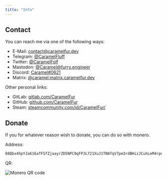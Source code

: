 ```yaml
---
title: "Info"
---
```


## Contact

You can reach me via one of the following ways:

- E-Mail: [contact@caramelfur.dev](mailto:contact@caramelfur.dev)
- Telegram: [@CaramelFluff](https://t.me/CaramelFluff)
- Twitter: [@CaramelFolf](https://twitter.com/CaramelFolf)
- Mastodon: [@Caramel@furry.engineer](https://furry.engineer/@Caramel)
- Discord: [Caramel#0621](https://discord.com/users/350013809311744001)
- Matrix: [@caramel:matrix.caramelfur.dev](https://matrix.to/#/@caramel:matrix.caramelfur.dev)

Other personal links:

- GitLab: [gitlab.com/CaramelFur](https://gitlab.com/CaramelFur)
- GitHub: [github.com/CaramelFur](https://github.com/CaramelFur)
- Steam: [steamcommunity.com/id/CaramelFur/](https://steamcommunity.com/id/CaramelFur/)

## Donate

If you for whatever reason wish to donate, you can do so with monero.

Address:

```txt
88Qbx4hpYJa616aTFSfZjaayrZD5NPC9qFPJL721XuJ1TN8fqV7pm3rdBHizJCuhLeM4rpuu6oiL61tXw6vrZeYbPeu4VdJ
```

QR:

![Monero QR code](/image/monero.svg "Scan using your crypto wallet")
